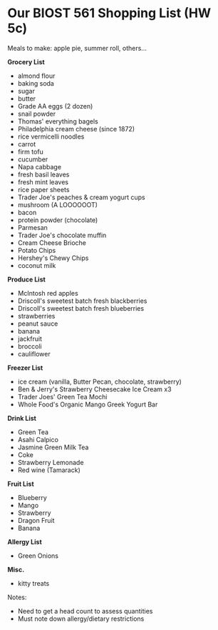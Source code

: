 # Our BIOST 561 Shopping List (HW 5c)

Meals to make: apple pie, summer roll, others...

**Grocery List**
- almond flour
- baking soda
- sugar
- butter
- Grade AA eggs (2 dozen)
- snail powder
- Thomas' everything bagels
- Philadelphia cream cheese (since 1872)
- rice vermicelli noodles
- carrot
- firm tofu
- cucumber
- Napa cabbage
- fresh basil leaves
- fresh mint leaves
- rice paper sheets
- Trader Joe's peaches & cream yogurt cups
- mushroom (A LOOOOOOT)
- bacon
- protein powder (chocolate)
- Parmesan
- Trader Joe's chocolate muffin
- Cream Cheese Brioche
- Potato Chips
- Hershey's Chewy Chips
- coconut milk

**Produce List**
- McIntosh red apples
- Driscoll's sweetest batch fresh blackberries
- Driscoll's sweetest batch fresh blueberries
- strawberries
- peanut sauce
- banana
- jackfruit
- broccoli
- cauliflower

**Freezer List**
- ice cream (vanilla, Butter Pecan, chocolate, strawberry)
- Ben & Jerry's Strawberry Cheesecake Ice Cream x3
- Trader Joes' Green Tea Mochi
- Whole Food's Organic Mango Greek Yogurt Bar

**Drink List**
- Green Tea
- Asahi Calpico
- Jasmine Green Milk Tea
- Coke
- Strawberry Lemonade
- Red wine (Tamarack)

**Fruit List**
- Blueberry
- Mango
- Strawberry
- Dragon Fruit
- Banana

**Allergy List**
- Green Onions

**Misc.**
- kitty treats

Notes:
- Need to get a head count to assess quantities
- Must note down allergy/dietary restrictions
